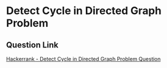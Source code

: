 # Detect Cycle in Directed Graph Problem

## Question Link

[Hackerrank - Detect Cycle in Directed Graph Problem Question](https://www.hackerrank.com/contests/target-samsung-13-nov19/challenges/detect-cycle-in-directed-graph)
